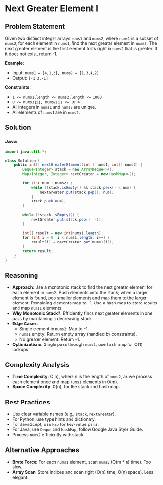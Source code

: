 # Next Greater Element I

## Problem Statement
Given two distinct integer arrays `nums1` and `nums2`, where `nums1` is a subset of `nums2`, for each element in `nums1`, find the next greater element in `nums2`. The next greater element is the first element to its right in `nums2` that is greater. If it does not exist, return -1.

**Example**:
- Input: `nums1 = [4,1,2], nums2 = [1,3,4,2]`
- Output: `[-1,3,-1]`

**Constraints**:
- `1 <= nums1.length <= nums2.length <= 1000`
- `0 <= nums1[i], nums2[i] <= 10^4`
- All integers in `nums1` and `nums2` are unique.
- All elements of `nums1` are in `nums2`.

## Solution

### Java
```java
import java.util.*;

class Solution {
    public int[] nextGreaterElement(int[] nums1, int[] nums2) {
        Deque<Integer> stack = new ArrayDeque<>();
        Map<Integer, Integer> nextGreater = new HashMap<>();
        
        for (int num : nums2) {
            while (!stack.isEmpty() && stack.peek() < num) {
                nextGreater.put(stack.pop(), num);
            }
            stack.push(num);
        }
        
        while (!stack.isEmpty()) {
            nextGreater.put(stack.pop(), -1);
        }
        
        int[] result = new int[nums1.length];
        for (int i = 0; i < nums1.length; i++) {
            result[i] = nextGreater.get(nums1[i]);
        }
        return result;
    }
}
```

## Reasoning
- **Approach**: Use a monotonic stack to find the next greater element for each element in `nums2`. Push elements onto the stack; when a larger element is found, pop smaller elements and map them to the larger element. Remaining elements map to -1. Use a hash map to store results and map `nums1` elements.
- **Why Monotonic Stack?**: Efficiently finds next greater elements in one pass by maintaining a decreasing stack.
- **Edge Cases**:
  - Single element in `nums2`: Map to -1.
  - `nums1` empty: Return empty array (handled by constraints).
  - No greater element: Return -1.
- **Optimizations**: Single pass through `nums2`; use hash map for O(1) lookups.

## Complexity Analysis
- **Time Complexity**: O(n), where n is the length of `nums2`, as we process each element once and map `nums1` elements in O(m).
- **Space Complexity**: O(n), for the stack and hash map.

## Best Practices
- Use clear variable names (e.g., `stack`, `nextGreater`).
- For Python, use type hints and dictionary.
- For JavaScript, use `Map` for key-value pairs.
- For Java, use `Deque` and `HashMap`, follow Google Java Style Guide.
- Process `nums2` efficiently with stack.

## Alternative Approaches
- **Brute Force**: For each `nums1` element, scan `nums2` (O(m * n) time). Too slow.
- **Array Scan**: Store indices and scan right (O(n) time, O(n) space). Less elegant.